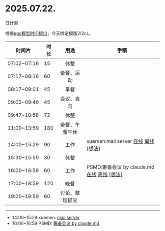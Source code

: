 # 2025.07.22.
日计划

根据[ego模型时间接口](https://gitee.com/hyg/blog/blob/master/timeflow.md)，今天绑定模版2(2c)。

| 时间片 | 时长 | 用途 | 手稿 |
| --- | --- | :---: | --- |
| 07:02~07:16 | 15 | 休整 |  |
| 07:17~08:16 | 60 | 备餐、运动 |  |
| 08:17~09:01 | 45 | 早餐 |  |
| 09:02~09:46 | 45 | 会议、自习 |  |
| 09:47~10:58 | 72 | 休整 |  |
| 11:00~13:59 | 180 | 备餐、午餐午休 |  |
| 14:00~15:29 | 90 | 工作 | xuemen:mail server [在线](http://simp.ly/p/lsBYG9) [离线](../../draft/2025/20250722140000.md) <a href="mailto:huangyg@mars22.com?subject=关于2025.07.22.[xuemen:mail server]任务&body=日期: 20250722%0D%0A序号: 6%0D%0A手稿:../../draft/2025/20250722140000.md%0D%0A---请勿修改邮件主题及以上内容 从下一行开始写您的想法---%0D%0A">[想法]</a> |
| 15:30~15:59 | 30 | 休整 |  |
| 16:00~16:59 | 60 | 工作 | PSMD:筹备会议 by claude.md [在线](http://simp.ly/p/MpcbHD) [离线](../../draft/2025/20250722160000.md) <a href="mailto:huangyg@mars22.com?subject=关于2025.07.22.[PSMD:筹备会议 by claude.md]任务&body=日期: 20250722%0D%0A序号: 8%0D%0A手稿:../../draft/2025/20250722160000.md%0D%0A---请勿修改邮件主题及以上内容 从下一行开始写您的想法---%0D%0A">[想法]</a> |
| 17:00~18:59 | 120 | 晚餐 |  |
| 19:00~19:59 | 60 | 讨论、整理提交 |  |

---

- 14:00~15:29	xuemen: [mail server](../../draft/2025/20250722.01.md)
- 16:00~16:59	PSMD: [筹备会议 by claude.md](../../draft/2025/20250722.02.md)
